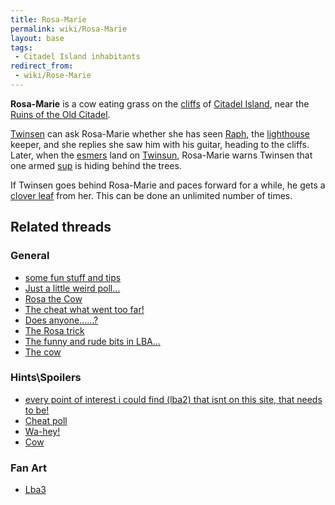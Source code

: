 ```yaml
---
title: Rosa-Marie
permalink: wiki/Rosa-Marie
layout: base
tags:
 - Citadel Island inhabitants
redirect_from:
 - wiki/Rose-Marie
---
```


**Rosa-Marie** is a cow eating grass on the [cliffs](cliffs "wikilink")
of [Citadel Island](Citadel_Island "wikilink"), near the [Ruins of the
Old Citadel](Ruins_of_the_Old_Citadel "wikilink").

[Twinsen](Twinsen "wikilink") can ask Rosa-Marie whether she has seen
[Raph](Raph "wikilink"), the [lighthouse](lighthouse "wikilink") keeper,
and she replies she saw him with his guitar, heading to the cliffs.
Later, when the [esmers](esmer "wikilink") land on
[Twinsun](Twinsun "wikilink"), Rosa-Marie warns Twinsen that one armed
[sup](sup "wikilink") is hiding behind the trees.

If Twinsen goes behind Rosa-Marie and paces forward for a while, he gets
a [clover leaf](clover_leaf "wikilink") from her. This can be done an
unlimited number of times.

## Related threads

### General

- [some fun stuff and
  tips](https://forum.magicball.net/showthread.php?t=11024)
- [Just a little weird
  poll...](https://forum.magicball.net/showthread.php?t=9111)
- [Rosa the Cow](https://forum.magicball.net/showthread.php?t=8374)
- [The cheat what went too
  far!](https://forum.magicball.net/showthread.php?t=833)
- [Does
  anyone......?](https://forum.magicball.net/showthread.php?t=5878)
- [The Rosa trick](https://forum.magicball.net/showthread.php?t=5705)
- [The funny and rude bits in
  LBA...](https://forum.magicball.net/showthread.php?t=250)
- [The cow](https://forum.magicball.net/showthread.php?t=11117)

### Hints\Spoilers

- [every point of interest i could find (lba2) that isnt on this site,
  that needs to be!](https://forum.magicball.net/showthread.php?t=10385)
- [Cheat poll](https://forum.magicball.net/showthread.php?t=7717)
- [Wa-hey!](https://forum.magicball.net/showthread.php?t=4382)
- [Cow](https://forum.magicball.net/showthread.php?t=4847)

### Fan Art

- [Lba3](http://forum.magicball.net/showthread.php?p=112171#post112171)
